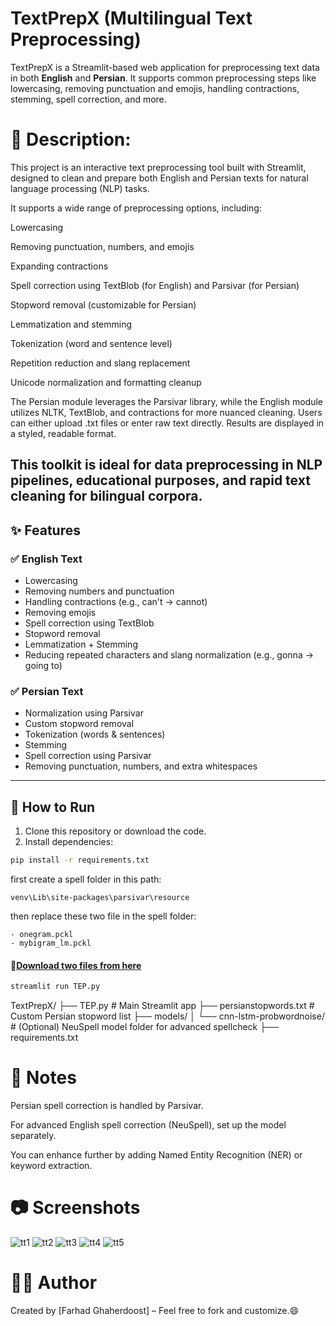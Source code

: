 # TextPrepX (Multilingual Text Preprocessing)

TextPrepX is a Streamlit-based web application for preprocessing text data in both **English** and **Persian**. It supports common preprocessing steps like lowercasing, removing punctuation and emojis, handling contractions, stemming, spell correction, and more.

# 📄 Description:
This project is an interactive text preprocessing tool built with Streamlit, designed to clean and prepare both English and Persian texts for natural language processing (NLP) tasks.

It supports a wide range of preprocessing options, including:

Lowercasing

Removing punctuation, numbers, and emojis

Expanding contractions

Spell correction using TextBlob (for English) and Parsivar (for Persian)

Stopword removal (customizable for Persian)

Lemmatization and stemming

Tokenization (word and sentence level)

Repetition reduction and slang replacement

Unicode normalization and formatting cleanup

The Persian module leverages the Parsivar library, while the English module utilizes NLTK, TextBlob, and contractions for more nuanced cleaning. Users can either upload .txt files or enter raw text directly. Results are displayed in a styled, readable format.

This toolkit is ideal for data preprocessing in NLP pipelines, educational purposes, and rapid text cleaning for bilingual corpora.
---

## ✨ Features

### ✅ English Text
- Lowercasing
- Removing numbers and punctuation
- Handling contractions (e.g., can't → cannot)
- Removing emojis
- Spell correction using TextBlob
- Stopword removal
- Lemmatization + Stemming
- Reducing repeated characters and slang normalization (e.g., gonna → going to)

### ✅ Persian Text
- Normalization using Parsivar
- Custom stopword removal
- Tokenization (words & sentences)
- Stemming
- Spell correction using Parsivar
- Removing punctuation, numbers, and extra whitespaces

---

## 🚀 How to Run

1. Clone this repository or download the code.
2. Install dependencies:

```bash
pip install -r requirements.txt
```
first create a spell folder in this path:
```
venv\Lib\site-packages\parsivar\resource
```

then replace these two file in the spell folder:
```
- onegram.pckl
- mybigram_lm.pckl
```

#### 🔽<a href='https://www.dropbox.com/scl/fi/4lspgdqw0yym6w2ewhcs7/spell.zip?e=3&file_subpath=%2Fmybigram_lm.pckl&rlkey=fl0moighiw7s46pgorz1xjtg0&dl=0'>Download two files from here</a>

```bash
streamlit run TEP.py
```
TextPrepX/
├── TEP.py                      # Main Streamlit app
├── persianstopwords.txt        # Custom Persian stopword list
├── models/
│   └── cnn-lstm-probwordnoise/ # (Optional) NeuSpell model folder for advanced spellcheck
├── requirements.txt

# 📌 Notes
Persian spell correction is handled by Parsivar.

For advanced English spell correction (NeuSpell), set up the model separately.

You can enhance further by adding Named Entity Recognition (NER) or keyword extraction.

# 📷 Screenshots
![tt1](https://github.com/user-attachments/assets/507e2c86-f4ce-4df3-bf8b-6812f4012268)
![tt2](https://github.com/user-attachments/assets/25f1eac9-6af0-4897-8634-3c0bc34a6f3e)
![tt3](https://github.com/user-attachments/assets/a4e963bf-bd56-45f6-a0df-a56a099a681b)
![tt4](https://github.com/user-attachments/assets/dafaaa0c-d63b-45ce-986f-aaa89645bceb)
![tt5](https://github.com/user-attachments/assets/11951d21-6ae3-4990-a016-da4af5215de5)

# 🧑‍💻 Author
Created by [Farhad Ghaherdoost] – Feel free to fork and customize.😄










